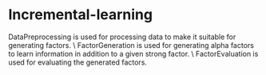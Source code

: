 # Incremental-learning
DataPreprocessing is used for processing data to make it suitable for generating factors. \\
FactorGeneration is used for generating alpha factors to learn information in addition to a given strong factor. \\
FactorEvaluation is used for evaluating the generated factors.
